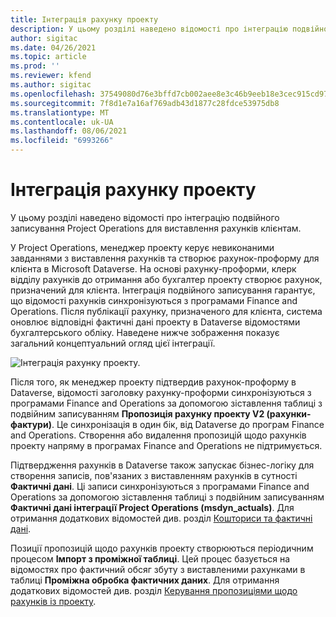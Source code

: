 ```yaml
---
title: Інтеграція рахунку проекту
description: У цьому розділі наведено відомості про інтеграцію подвійного записування Project Operations для виставлення рахунків клієнтам.
author: sigitac
ms.date: 04/26/2021
ms.topic: article
ms.prod: ''
ms.reviewer: kfend
ms.author: sigitac
ms.openlocfilehash: 37549080d76e3bffd7cb002aee8e3c46b9eeb18e3cec915cd971881b69747534
ms.sourcegitcommit: 7f8d1e7a16af769adb43d1877c28fdce53975db8
ms.translationtype: MT
ms.contentlocale: uk-UA
ms.lasthandoff: 08/06/2021
ms.locfileid: "6993266"
---
```

# <a name="project-invoice-integration"></a>Інтеграція рахунку проекту

У цьому розділі наведено відомості про інтеграцію подвійного записування Project Operations для виставлення рахунків клієнтам.

У Project Operations, менеджер проекту керує невиконаними завданнями з виставлення рахунків та створює рахунок-проформу для клієнта в Microsoft Dataverse. На основі рахунку-проформи, клерк відділу рахунків до отримання або бухгалтер проекту створює рахунок, призначений для клієнта. Інтеграція подвійного записування гарантує, що відомості рахунків синхронізуються з програмами Finance and Operations. Після публікації рахунку, призначеного для клієнта, система оновлює відповідні фактичні дані проекту в Dataverse відомостями бухгалтерського обліку. Наведене нижче зображення показує загальний концептуальний огляд цієї інтеграції.

   ![Інтеграція рахунку проекту.](./media/DW5Invoicing.png)

Після того, як менеджер проекту підтвердив рахунок-проформу в Dataverse, відомості заголовку рахунку-проформи синхронізуються з програмами Finance and Operations за допомогою зіставлення таблиці з подвійним записуванням **Пропозиція рахунку проекту V2 (рахунки-фактури)**. Це синхронізація в один бік, від Dataverse до програм Finance and Operations. Створення або видалення пропозицій щодо рахунків проекту напряму в програмах Finance and Operations не підтримується.

Підтвердження рахунків в Dataverse також запускає бізнес-логіку для створення записів, пов'язаних з виставленням рахунків в сутності **Фактичні дані**. Ці записи синхронізуються з програмами Finance and Operations за допомогою зіставлення таблиці з подвійним записуванням **Фактичні дані інтеграції Project Operations (msdyn\_actuals)**. Для отримання додаткових відомостей див. розділ [Кошториси та фактичні дані](resource-dual-write-estimates-actuals.md). 

Позиції пропозицій щодо рахунків проекту створюються періодичним процесом **Імпорт з проміжної таблиці**. Цей процес базується на відомостях про фактичний обсяг збуту з виставленими рахунками в таблиці **Проміжна обробка фактичних даних**. Для отримання додаткових відомостей див. розділ [Керування пропозиціями щодо рахунків із проекту](../invoicing/format-update-project-invoice-proposals.md#create-project-invoice-proposals). 
